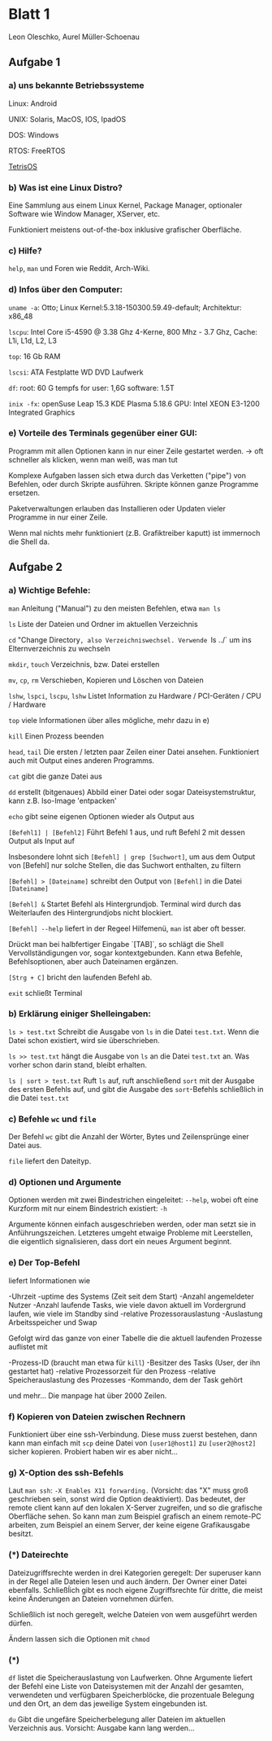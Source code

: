 # Blatt 1

Leon Oleschko, Aurel Müller-Schoenau

## Aufgabe 1

### a) uns bekannte Betriebssysteme

Linux: Android

UNIX: Solaris, MacOS, IOS, IpadOS

DOS: Windows

RTOS: FreeRTOS

[TetrisOS](https://github.com/vladcc/Tetris-OS)

### b) Was ist eine Linux Distro?

Eine Sammlung aus einem Linux Kernel, Package Manager, optionaler Software wie Window Manager, XServer, etc.

Funktioniert meistens out-of-the-box inklusive grafischer Oberfläche.

### c) Hilfe?

`help`, `man` und Foren wie Reddit, Arch-Wiki.

### d) Infos über den Computer:

`uname -a`: Otto;
Linux Kernel:5.3.18-150300.59.49-default;
Architektur: x86_48

`lscpu`:
Intel Core i5-4590 @ 3.38 Ghz
4-Kerne, 800 Mhz - 3.7 Ghz, Cache: L1i, L1d, L2, L3

`top`: 16 Gb RAM

`lscsi`:
ATA Festplatte WD
DVD Laufwerk

`df`:
root: 60 G
tempfs for user: 1,6G
software: 1.5T

`inix -fx`: 
openSuse Leap 15.3
KDE Plasma 5.18.6
GPU: Intel XEON E3-1200 Integrated Graphics

### e) Vorteile des Terminals gegenüber einer GUI:

Programm mit allen Optionen kann in nur einer Zeile gestartet werden. -> oft schneller als klicken, wenn man weiß, was man tut

Komplexe Aufgaben lassen sich etwa durch das Verketten ("pipe") von Befehlen, oder durch Skripte ausführen. Skripte können ganze Programme ersetzen.

Paketverwaltungen erlauben das Installieren oder Updaten vieler Programme in nur einer Zeile.

Wenn mal nichts mehr funktioniert (z.B. Grafiktreiber kaputt) ist immernoch die Shell da.


## Aufgabe 2

### a) Wichtige Befehle:

`man` Anleitung ("Manual") zu den meisten Befehlen, etwa `man ls`

`ls` Liste der Dateien und Ordner im aktuellen Verzeichnis

`cd` "Change Directory`, also Verzeichniswechsel. Verwende `ls ../` um ins Elternverzeichnis zu wechseln

`mkdir`, `touch` Verzeichnis, bzw. Datei erstellen

`mv`, `cp`, `rm` Verschieben, Kopieren und Löschen von Dateien

`lshw`, `lspci`, `lscpu`, `lshw` Listet Information zu Hardware / PCI-Geräten / CPU / Hardware

`top` viele Informationen über alles mögliche, mehr dazu in e)

`kill` Einen Prozess beenden

`head`, `tail` Die ersten / letzten paar Zeilen einer Datei ansehen. Funktioniert auch mit Output eines anderen Programms.

`cat` gibt die ganze Datei aus

`dd` erstellt (bitgenaues) Abbild einer Datei oder sogar Dateisystemstruktur, kann z.B. Iso-Image 'entpacken'

`echo` gibt seine eigenen Optionen wieder als Output aus



`[Befehl1] | [Befehl2]`   Führt Befehl 1 aus, und ruft Befehl 2 mit dessen Output als Input auf

Insbesondere lohnt sich `[Befehl] | grep [Suchwort]`, um aus dem Output von [Befehl] nur solche Stellen, die das Suchwort enthalten, zu filtern

`[Befehl] > [Dateiname]` schreibt den Output von `[Befehl]` in die Datei `[Dateiname]`

`[Befehl] &` Startet Befehl als Hintergrundjob. Terminal wird durch das Weiterlaufen des Hintergrundjobs nicht blockiert.

`[Befehl] --help` liefert in der Regeel Hilfemenü, `man` ist aber oft besser.

Drückt man bei halbfertiger Eingabe ´[TAB]`, so schlägt die Shell Vervollständigungen vor, sogar kontextgebunden. Kann etwa Befehle, Befehlsoptionen, aber auch Dateinamen ergänzen.

`[Strg + C]` bricht den laufenden Befehl ab.

`exit` schließt Terminal


### b) Erklärung einiger Shelleingaben:

`ls > test.txt` Schreibt die Ausgabe von `ls` in die Datei `test.txt`. Wenn die Datei schon existiert, wird sie überschrieben.

`ls >> test.txt` hängt die Ausgabe von `ls` an die Datei `test.txt` an. Was vorher schon darin stand, bleibt erhalten.

`ls | sort > test.txt` Ruft `ls` auf, ruft anschließend `sort` mit der Ausgabe des ersten Befehls auf, und gibt die Ausgabe des `sort`-Befehls schließlich in die Datei `test.txt`


### c) Befehle `wc` und `file`

Der Befehl `wc` gibt die Anzahl der Wörter, Bytes und Zeilensprünge einer Datei aus.

`file` liefert den Dateityp.


### d) Optionen und Argumente

Optionen werden mit zwei Bindestrichen eingeleitet: `--help`, wobei oft eine Kurzform mit nur einem Bindestrich existiert: `-h`

Argumente können einfach ausgeschrieben werden, oder man setzt sie in Anführungszeichen. Letzteres umgeht etwaige Probleme mit Leerstellen, die eigentlich signalisieren, dass dort ein neues Argument beginnt.


### e) Der Top-Befehl

liefert Informationen wie

-Uhrzeit
-uptime des Systems (Zeit seit dem Start)
-Anzahl angemeldeter Nutzer
-Anzahl laufende Tasks, wie viele davon aktuell im Vordergrund laufen, wie viele im Standby sind
-relative Prozessorauslastung
-Auslastung Arbeitsspeicher und Swap


Gefolgt wird das ganze von einer Tabelle die die aktuell laufenden Prozesse auflistet mit

-Prozess-ID (braucht man etwa für `kill`)
-Besitzer des Tasks (User, der ihn gestartet hat)
-relative Prozessorzeit für den Prozess
-relative Speicherauslastung des Prozesses
-Kommando, dem der Task gehört

und mehr... Die manpage hat über 2000 Zeilen.


### f) Kopieren von Dateien zwischen Rechnern

Funktioniert über eine ssh-Verbindung. Diese muss zuerst bestehen, dann kann man einfach mit `scp` deine Datei von `[user1@host1]` zu `[user2@host2]` sicher kopieren. Probiert haben wir es aber nicht...


### g) X-Option des ssh-Befehls

Laut `man ssh`: `-X Enables X11 forwarding.` (Vorsicht: das "X" muss groß geschrieben sein, sonst wird die Option deaktiviert). Das bedeutet, der remote client kann auf den lokalen X-Server zugreifen, und so die grafische Oberfläche sehen. So kann man zum Beispiel grafisch an einem remote-PC arbeiten, zum Beispiel an einem Server, der keine eigene Grafikausgabe besitzt.


### (*) Dateirechte

Dateizugriffsrechte werden in drei Kategorien geregelt: Der superuser kann in der Regel alle Dateien lesen und auch ändern. Der Owner einer Datei ebenfalls. Schließĺich gibt es noch eigene Zugriffsrechte für dritte, die meist keine Änderungen an Dateien vornehmen dürfen.

Schließlich ist noch geregelt, welche Dateien von wem ausgeführt werden dürfen.

Ändern lassen sich die Optionen mit `chmod`


### (*)

`df` listet die Speicherauslastung von Laufwerken. Ohne Argumente liefert der Befehl eine Liste von Dateisystemen mit der Anzahl der gesamten, verwendeten und verfügbaren Speicherblöcke, die prozentuale Belegung und den Ort, an dem das jeweilige System eingebunden ist.

`du` Gibt die ungefäre Speicherbelegung aller Dateien im aktuellen Verzeichnis aus. Vorsicht: Ausgabe kann lang werden...
